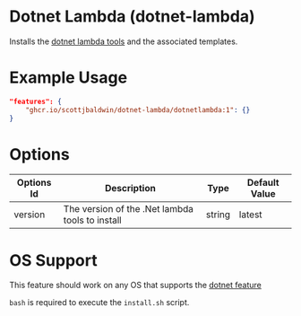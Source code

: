 # Dotnet Lambda (dotnet-lambda)

Installs the [dotnet lambda tools](https://github.com/aws/aws-lambda-dotnet) and the associated templates.

# Example Usage

```json
"features": {
    "ghcr.io/scottjbaldwin/dotnet-lambda/dotnetlambda:1": {}
}
```

# Options

| Options Id | Description | Type | Default Value |
| ---------- | ----------- | ---- | ------------- |
|  version   | The version of the .Net lambda tools to install | string | latest |

# OS Support

This feature should work on any OS that supports the [dotnet feature](https://github.com/devcontainers/features/blob/main/src/dotnet/README.md#os-support)

`bash` is required to execute the `install.sh` script.